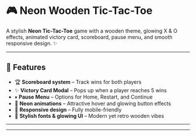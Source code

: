 # 🎮 Neon Wooden Tic-Tac-Toe  

A stylish **Neon Tic-Tac-Toe** game with a wooden theme, glowing X & O effects, animated victory card, scoreboard, pause menu, and smooth responsive design. ✨  

---

## 🚀 Features  
- 🏆 **Scoreboard system** – Track wins for both players  
- ✨ **Victory Card Modal** – Pops up when a player reaches 5 wins  
- ⏸ **Pause Menu** – Options for Home, Restart, and Continue  
- 🌈 **Neon animations** – Attractive hover and glowing button effects  
- 📱 **Responsive design** – Fully mobile-friendly  
- 🎨 **Stylish fonts & glowing UI** – Modern yet retro wooden vibes  

---


---
